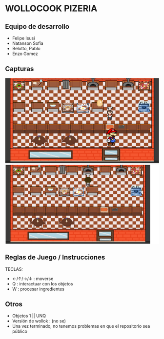 # WOLLOCOOK PIZERIA

## Equipo de desarrollo

- Felipe Isusi
- Natanson Sofía
- Belotto, Pablo
- Enzo Gomez

## Capturas

![captura1](https://github.com/obj1unq/2024s2-tp-grupal-juego-2024s2-grupo7/blob/master/assets/Captura%20de%20pantalla%202024-11-25%20165652.png)
![captura2](https://github.com/obj1unq/2024s2-tp-grupal-juego-2024s2-grupo7/blob/master/assets/Captura%20de%20pantalla%202024-11-24%20233005.png)

## Reglas de Juego / Instrucciones

TECLAS:

- ←/↑/→/↓ : moverse
- Q : interactuar con los objetos
- W : procesar ingredientes


## Otros

- Objetos 1 || UNQ 
- Versión de wollok : (no se)
- Una vez terminado, no tenemos problemas en que el repositorio sea público
